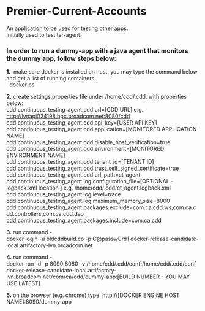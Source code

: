 # Premier-Current-Accounts

An application to be used for testing other apps.  
Initially used to test tar-agent.  

### In order to run a dummy-app with a java agent that monitors the dummy app, follow steps below:
**1.**  make sure docker is installed on host. you may type the command below and get a list of running containers.  
  docker ps
  
**2.** create settings.properties file under /home/cdd/.cdd, with properties below:  
   cdd.continuous_testing_agent.cdd.url=[CDD URL] e.g. http://lvnapi024198.bpc.broadcom.net:8080/cdd    
   cdd.continuous_testing_agent.cdd.api_key=[USER API KEY]  
   cdd.continuous_testing_agent.cdd.application=[MONITORED APPLICATION NAME]  
   cdd.continuous_testing_agent.cdd.disable_host_verification=true  
   cdd.continuous_testing_agent.cdd.environment=[MONITORED ENVIRONMENT NAME]  
   cdd.continuous_testing_agent.cdd.tenant_id=[TENANT ID]
   cdd.continuous_testing_agent.cdd.trust_self_signed_certificate=true  
   cdd.continuous_testing_agent.cdd.url_path=ct_agent  
   cdd.continuous_testing_agent.log.configuration_file=[OPTIONAL - logback.xml location ] e.g.  /home/cdd/.cdd/ct_agent.logback.xml  
   cdd.continuous_testing_agent.log.level=trace  
   cdd.continuous_testing_agent.log.maximum_memory_size=8000  
   cdd.continuous_testing_agent.packages.exclude=com.ca.cdd.ws,com.ca.cdd.controllers,com.ca.cdd.dao  
   cdd.continuous_testing_agent.packages.include=com.ca.cdd  
  
**3.** run command -  
  docker login -u bldcddbuild.co -p C@passw0rd1 docker-release-candidate-local.artifactory-lvn.broadcom.net
  
**4.** run command -  
  docker run  -d -p 8090:8080 -v /home/cdd/.cdd/conf:/home/cdd/.cdd/conf docker-release-candidate-local.artifactory-lvn.broadcom.net/com/ca/cdd/dummy-app:[BUILD NUMBER - YOU MAY USE LATEST]

**5.** on the browser (e.g. chrome) type. 
    http://[DOCKER ENGINE HOST NAME]:8090/dummy-app


